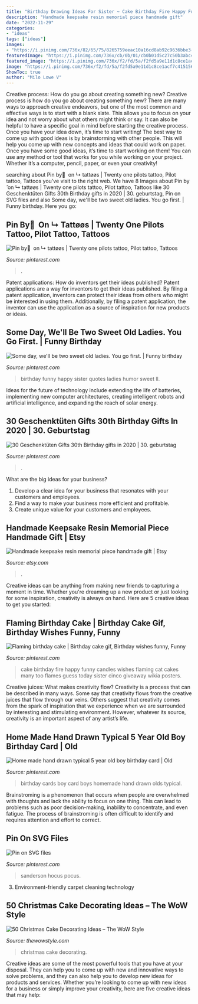 ```yaml
---
title: "Birthday Drawing Ideas For Sister ~ Cake Birthday Fire Happy Funny Candles Wishes Flaming Cat Cakes Many Too Flames Guess Today Sister Cinco Giveaway Wikia Posters"
description: "Handmade keepsake resin memorial piece handmade gift"
date: "2022-11-29"
categories:
- "ideas"
tags: ["ideas"]
images:
- "https://i.pinimg.com/736x/82/65/75/8265759eeac10a16cd8ab92c9636bbe3--birthday-posters-birthday-photos.jpg"
featuredImage: "https://i.pinimg.com/736x/cb/0b/01/cb0b01d5c27c50b3abc4cb0b810d6cea---year-olds-old-boys.jpg"
featured_image: "https://i.pinimg.com/736x/f2/fd/5a/f2fd5a9e11d1c8ce1acf7c4151567a5a--happy-birthday-sister-funny-birthday.jpg"
image: "https://i.pinimg.com/736x/f2/fd/5a/f2fd5a9e11d1c8ce1acf7c4151567a5a--happy-birthday-sister-funny-birthday.jpg"
ShowToc: true
author: "Milo Lowe V"
---
```



Creative process: How do you go about creating something new?
Creative process is how do you go about creating something new? There are many ways to approach creative endeavors, but one of the most common and effective ways is to start with a blank slate. This allows you to focus on your idea and not worry about what others might think or say. It can also be helpful to have a specific goal in mind before starting the creative process. Once you have your idea down, it’s time to start writing! The best way to come up with good ideas is by brainstorming with other people. This will help you come up with new concepts and ideas that could work on paper. Once you have some good ideas, it’s time to start working on them! You can use any method or tool that works for you while working on your project. Whether it’s a computer, pencil, paper, or even your creativity!

	

		
searching about Pin by ً on ↳ tattøøs | Twenty one pilots tattoo, Pilot tattoo, Tattoos you've visit to the right web. We have 8 Images about Pin by ً on ↳ tattøøs | Twenty one pilots tattoo, Pilot tattoo, Tattoos like 30 Geschenktüten Gifts 30th Birthday gifts in 2020 | 30. geburtstag, Pin on SVG files and also Some day, we&#039;ll be two sweet old ladies. You go first. | Funny birthday. Here you go:
		
    
## Pin By ً On ↳ Tattøøs | Twenty One Pilots Tattoo, Pilot Tattoo, Tattoos

<img loading=lazy src="https://i.pinimg.com/736x/87/5d/92/875d92da5845d571a34897ca2bb4d332.jpg" onerror="this.onerror=null;this.src='https://tse2.mm.bing.net/th?id=OIP.o_J0j9eZoxvwNOJ0mvDKGQHaJ3&amp;pid=15.1';" alt="Pin by ً on ↳ tattøøs | Twenty one pilots tattoo, Pilot tattoo, Tattoos">

_Source: pinterest.com_

>. 

	

Patent applications: How do inventors get their ideas published?
Patent applications are a way for inventors to get their ideas published. By filing a patent application, inventors can protect their ideas from others who might be interested in using them. Additionally, by filing a patent application, the inventor can use the application as a source of inspiration for new products or ideas.

    
## Some Day, We&#039;ll Be Two Sweet Old Ladies. You Go First. | Funny Birthday

<img loading=lazy src="https://i.pinimg.com/736x/f2/fd/5a/f2fd5a9e11d1c8ce1acf7c4151567a5a--happy-birthday-sister-funny-birthday.jpg" onerror="this.onerror=null;this.src='https://tse4.mm.bing.net/th?id=OIP.gnrzUfSwPqMHeuxfSizeQwHaKG&amp;pid=15.1';" alt="Some day, we&#039;ll be two sweet old ladies. You go first. | Funny birthday">

_Source: pinterest.com_

>birthday funny happy sister quotes ladies humor sweet ll. 

	

Ideas for the future of technology include extending the life of batteries, implementing new computer architectures, creating intelligent robots and artificial intelligence, and expanding the reach of solar energy.

    
## 30 Geschenktüten Gifts 30th Birthday Gifts In 2020 | 30. Geburtstag

<img loading=lazy src="https://i.pinimg.com/736x/f7/90/e3/f790e37f6524e1ea1e66aa37fd18166c.jpg" onerror="this.onerror=null;this.src='https://tse3.mm.bing.net/th?id=OIP.GlOifrCPuOxciv5VlZUXyQHaJ3&amp;pid=15.1';" alt="30 Geschenktüten Gifts 30th Birthday gifts in 2020 | 30. geburtstag">

_Source: pinterest.com_

>. 

	

What are the big ideas for your business?
1. Develop a clear idea for your business that resonates with your customers and employees.
2. Find a way to make your business more efficient and profitable.
3. Create unique value for your customers and employees.

    
## Handmade Keepsake Resin Memorial Piece Handmade Gift | Etsy

<img loading=lazy src="https://i.etsystatic.com/27606276/r/il/19f57a/3073030491/il_fullxfull.3073030491_3nkf.jpg" onerror="this.onerror=null;this.src='https://tse3.mm.bing.net/th?id=OIP.s86YAOtOsMCrWj9-uSeseAHaJ4&amp;pid=15.1';" alt="Handmade keepsake resin memorial piece handmade gift | Etsy">

_Source: etsy.com_

>. 

	

Creative ideas can be anything from making new friends to capturing a moment in time. Whether you're dreaming up a new product or just looking for some inspiration, creativity is always on hand. Here are 5 creative ideas to get you started: 

    
## Flaming Birthday Cake | Birthday Cake Gif, Birthday Wishes Funny, Funny

<img loading=lazy src="https://i.pinimg.com/736x/82/65/75/8265759eeac10a16cd8ab92c9636bbe3--birthday-posters-birthday-photos.jpg" onerror="this.onerror=null;this.src='https://tse2.mm.bing.net/th?id=OIP.RVjwnlXYC84Jd2MPqjir0gAAAA&amp;pid=15.1';" alt="Flaming birthday cake | Birthday cake gif, Birthday wishes funny, Funny">

_Source: pinterest.com_

>cake birthday fire happy funny candles wishes flaming cat cakes many too flames guess today sister cinco giveaway wikia posters. 

	

Creative juices: What makes creativity flow?
Creativity is a process that can be described in many ways. Some say that creativity flows from the creative juices that flow through our veins. Others suggest that creativity comes from the spark of inspiration that we experience when we are surrounded by interesting and stimulating environment. However, whatever its source, creativity is an important aspect of any artist’s life.

    
## Home Made Hand Drawn Typical 5 Year Old Boy Birthday Card | Old

<img loading=lazy src="https://i.pinimg.com/736x/cb/0b/01/cb0b01d5c27c50b3abc4cb0b810d6cea---year-olds-old-boys.jpg" onerror="this.onerror=null;this.src='https://tse2.mm.bing.net/th?id=OIP.rLdkKQMR7LHXE9rqDtF_swDgEs&amp;pid=15.1';" alt="Home made hand drawn typical 5 year old boy birthday card | Old">

_Source: pinterest.com_

>birthday cards boy card boys homemade hand drawn olds typical. 

	

Brainstroming is a phenomenon that occurs when people are overwhelmed with thoughts and lack the ability to focus on one thing. This can lead to problems such as poor decision-making, inability to concentrate, and even fatigue. The process of brainstroming is often difficult to identify and requires attention and effort to correct.

    
## Pin On SVG Files

<img loading=lazy src="https://i.pinimg.com/736x/ef/12/79/ef1279b23d9d133d4a017c875ab7968e.jpg" onerror="this.onerror=null;this.src='https://tse2.mm.bing.net/th?id=OIP.rWCMCC6aPnvmALBN76YtMAHaLH&amp;pid=15.1';" alt="Pin on SVG files">

_Source: pinterest.com_

>sanderson hocus pocus. 

	

3. Environment-friendly carpet cleaning technology 

    
## 50 Christmas Cake Decorating Ideas – The WoW Style

<img loading=lazy src="http://thewowstyle.com/wp-content/uploads/2014/11/3119.jpg" onerror="this.onerror=null;this.src='https://tse4.mm.bing.net/th?id=OIP.lhCHn3mt9WMLWJn1-SoezgHaLn&amp;pid=15.1';" alt="50 Christmas Cake Decorating Ideas – The WoW Style">

_Source: thewowstyle.com_

>christmas cake decorating. 

	

Creative ideas are some of the most powerful tools that you have at your disposal. They can help you to come up with new and innovative ways to solve problems, and they can also help you to develop new ideas for products and services. Whether you’re looking to come up with new ideas for a business or simply improve your creativity, here are five creative ideas that may help: 


